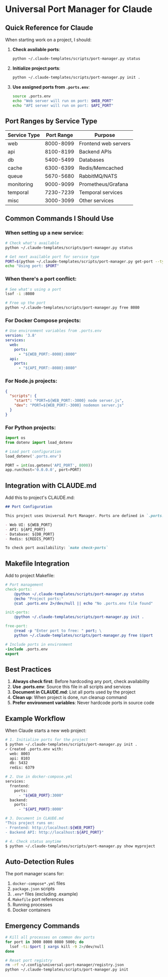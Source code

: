 # Universal Port Manager for Claude

## Quick Reference for Claude

When starting work on a project, I should:

1. **Check available ports**:
   ```bash
   python ~/.claude-templates/scripts/port-manager.py status
   ```

2. **Initialize project ports**:
   ```bash
   python ~/.claude-templates/scripts/port-manager.py init .
   ```

3. **Use assigned ports from `.ports.env`**:
   ```bash
   source .ports.env
   echo "Web server will run on port: $WEB_PORT"
   echo "API server will run on port: $API_PORT"
   ```

## Port Ranges by Service Type

| Service Type | Port Range | Purpose |
|-------------|------------|---------|
| web         | 8000-8099  | Frontend web servers |
| api         | 8100-8199  | Backend APIs |
| db          | 5400-5499  | Databases |
| cache       | 6300-6399  | Redis/Memcached |
| queue       | 5670-5680  | RabbitMQ/NATS |
| monitoring  | 9000-9099  | Prometheus/Grafana |
| temporal    | 7230-7239  | Temporal services |
| misc        | 3000-3099  | Other services |

## Common Commands I Should Use

### When setting up a new service:
```bash
# Check what's available
python ~/.claude-templates/scripts/port-manager.py status

# Get next available port for service type
PORT=$(python ~/.claude-templates/scripts/port-manager.py get-port --type web)
echo "Using port: $PORT"
```

### When there's a port conflict:
```bash
# See what's using a port
lsof -i :8080

# Free up the port
python ~/.claude-templates/scripts/port-manager.py free 8080
```

### For Docker Compose projects:
```yaml
# Use environment variables from .ports.env
version: '3.8'
services:
  web:
    ports:
      - "${WEB_PORT:-8000}:8000"
  api:
    ports:
      - "${API_PORT:-8080}:8080"
```

### For Node.js projects:
```json
{
  "scripts": {
    "start": "PORT=${WEB_PORT:-3000} node server.js",
    "dev": "PORT=${WEB_PORT:-3000} nodemon server.js"
  }
}
```

### For Python projects:
```python
import os
from dotenv import load_dotenv

# Load port configuration
load_dotenv('.ports.env')

PORT = int(os.getenv('API_PORT', 8000))
app.run(host='0.0.0.0', port=PORT)
```

## Integration with CLAUDE.md

Add this to project's CLAUDE.md:

```markdown
## Port Configuration

This project uses Universal Port Manager. Ports are defined in `.ports.env`:

- Web UI: ${WEB_PORT}
- API: ${API_PORT}
- Database: ${DB_PORT}
- Redis: ${REDIS_PORT}

To check port availability: `make check-ports`
```

## Makefile Integration

Add to project Makefile:

```makefile
# Port management
check-ports:
	@python ~/.claude-templates/scripts/port-manager.py status
	@echo "Project ports:"
	@cat .ports.env 2>/dev/null || echo "No .ports.env file found"

init-ports:
	@python ~/.claude-templates/scripts/port-manager.py init .

free-port:
	@read -p "Enter port to free: " port; \
	python ~/.claude-templates/scripts/port-manager.py free $$port

# Include ports in environment
-include .ports.env
export
```

## Best Practices

1. **Always check first**: Before hardcoding any port, check availability
2. **Use .ports.env**: Source this file in all scripts and services
3. **Document in CLAUDE.md**: List all ports used by the project
4. **Clean up**: When project is done, run cleanup command
5. **Prefer environment variables**: Never hardcode ports in source code

## Example Workflow

When Claude starts a new web project:

```bash
# 1. Initialize ports for the project
$ python ~/.claude-templates/scripts/port-manager.py init .
✓ Created .ports.env with:
  web: 8003
  api: 8103
  db: 5432
  redis: 6379

# 2. Use in docker-compose.yml
services:
  frontend:
    ports:
      - "${WEB_PORT}:3000"
  backend:
    ports:
      - "${API_PORT}:8000"

# 3. Document in CLAUDE.md
"This project runs on:
- Frontend: http://localhost:${WEB_PORT}
- Backend API: http://localhost:${API_PORT}"

# 4. Check status anytime
$ python ~/.claude-templates/scripts/port-manager.py show myproject
```

## Auto-Detection Rules

The port manager scans for:
1. `docker-compose*.yml` files
2. `package.json` scripts
3. `.env*` files (excluding .example)
4. `Makefile` port references
5. Running processes
6. Docker containers

## Emergency Commands

```bash
# Kill all processes on common dev ports
for port in 3000 8000 8080 5000; do
  lsof -ti:$port | xargs kill -9 2>/dev/null
done

# Reset port registry
rm -rf ~/.config/universal-port-manager/registry.json
python ~/.claude-templates/scripts/port-manager.py init
```